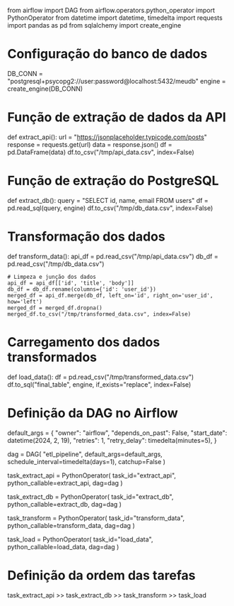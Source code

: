 from airflow import DAG
from airflow.operators.python_operator import PythonOperator
from datetime import datetime, timedelta
import requests
import pandas as pd
from sqlalchemy import create_engine

# Configuração do banco de dados
DB_CONN = "postgresql+psycopg2://user:password@localhost:5432/meudb"
engine = create_engine(DB_CONN)

# Função de extração de dados da API
def extract_api():
    url = "https://jsonplaceholder.typicode.com/posts"
    response = requests.get(url)
    data = response.json()
    df = pd.DataFrame(data)
    df.to_csv("/tmp/api_data.csv", index=False)

# Função de extração do PostgreSQL
def extract_db():
    query = "SELECT id, name, email FROM users"
    df = pd.read_sql(query, engine)
    df.to_csv("/tmp/db_data.csv", index=False)

# Transformação dos dados
def transform_data():
    api_df = pd.read_csv("/tmp/api_data.csv")
    db_df = pd.read_csv("/tmp/db_data.csv")
    
    # Limpeza e junção dos dados
    api_df = api_df[['id', 'title', 'body']]
    db_df = db_df.rename(columns={'id': 'user_id'})
    merged_df = api_df.merge(db_df, left_on='id', right_on='user_id', how='left')
    merged_df = merged_df.dropna()
    merged_df.to_csv("/tmp/transformed_data.csv", index=False)

# Carregamento dos dados transformados
def load_data():
    df = pd.read_csv("/tmp/transformed_data.csv")
    df.to_sql("final_table", engine, if_exists="replace", index=False)

# Definição da DAG no Airflow
default_args = {
    "owner": "airflow",
    "depends_on_past": False,
    "start_date": datetime(2024, 2, 19),
    "retries": 1,
    "retry_delay": timedelta(minutes=5),
}

dag = DAG(
    "etl_pipeline",
    default_args=default_args,
    schedule_interval=timedelta(days=1),
    catchup=False
)

task_extract_api = PythonOperator(
    task_id="extract_api",
    python_callable=extract_api,
    dag=dag
)

task_extract_db = PythonOperator(
    task_id="extract_db",
    python_callable=extract_db,
    dag=dag
)

task_transform = PythonOperator(
    task_id="transform_data",
    python_callable=transform_data,
    dag=dag
)

task_load = PythonOperator(
    task_id="load_data",
    python_callable=load_data,
    dag=dag
)

# Definição da ordem das tarefas
task_extract_api >> task_extract_db >> task_transform >> task_load
